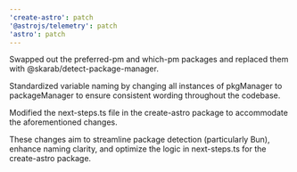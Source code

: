 ```yaml
---
'create-astro': patch
'@astrojs/telemetry': patch
'astro': patch
---
```


Swapped out the preferred-pm and which-pm packages and replaced them with @skarab/detect-package-manager.

Standardized variable naming by changing all instances of pkgManager to packageManager to ensure consistent wording throughout the codebase.

Modified the next-steps.ts file in the create-astro package to accommodate the aforementioned changes.

These changes aim to streamline package detection (particularly Bun), enhance naming clarity, and optimize the logic in next-steps.ts for the create-astro package.
